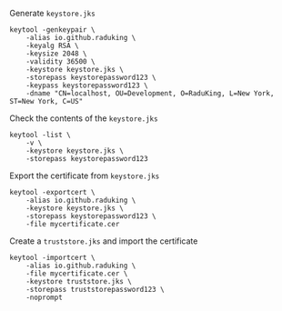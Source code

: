 Generate `keystore.jks`

```
keytool -genkeypair \
    -alias io.github.raduking \
    -keyalg RSA \
    -keysize 2048 \
    -validity 36500 \
    -keystore keystore.jks \
    -storepass keystorepassword123 \
    -keypass keystorepassword123 \
    -dname "CN=localhost, OU=Development, O=RaduKing, L=New York, ST=New York, C=US"
```

Check the contents of the `keystore.jks`

```
keytool -list \
    -v \
    -keystore keystore.jks \
    -storepass keystorepassword123
```

Export the certificate from `keystore.jks`

```
keytool -exportcert \
    -alias io.github.raduking \
    -keystore keystore.jks \
    -storepass keystorepassword123 \
    -file mycertificate.cer
```

Create a `truststore.jks` and import the certificate

```
keytool -importcert \
    -alias io.github.raduking \
    -file mycertificate.cer \
    -keystore truststore.jks \
    -storepass truststorepassword123 \
    -noprompt
```
